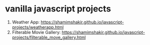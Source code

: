 # vanilla javascript projects
  1. Weather App: https://shamimshakir.github.io/javascript-projects/weatherapp.html
  2. Filterable Movie Gallery: https://shamimshakir.github.io/javascript-projects/filterable_move_gallery.html
